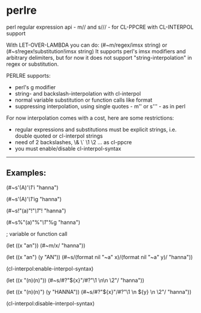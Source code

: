perlre
======

perl regular expression api - m// and s/// - for CL-PPCRE with CL-INTERPOL support


With LET-OVER-LAMBDA you can do:
(#~m/regex/imsx string) or (#~s!regex!substitution!imsx string)
It supports perl's imsx modifiers and arbitrary delimiters, 
but for now it does not support "string-interpolation" in regex or substitution.


PERLRE supports: 
- perl's g modifier
- string- and backslash-interpolation with cl-interpol
- normal variable substitution or function calls like format
- suppressing interpolation, using single quotes - m'' or s''' - as in perl


For now interpolation comes with a cost, here are some restrictions:
- regular expressions and substitutions must be explicit strings, i.e. double quoted or cl-interpol strings
- need of 2 backslashes, \\& \\` \\1 \\2 ... as cl-ppcre
- you must enable/disable cl-interpol-syntax

------------
Examples:
------------

(#~s'(A)'*\1*'i "hanna")

(#~s'(A)'*\1*'ig "hanna")

(#~s!"(a)"!"*\\1*"! "hanna")

(#~s%"(a)"%"*\\1*"%g "hanna")

; variable or function call

(let ((x "an")) 
  (#~m/x/ "hanna"))

(let ((x "an")
      (y "AN"))
 (#~s/(format nil "~a" x)/(format nil "~a" y)/ "hanna"))


(cl-interpol:enable-interpol-syntax)

(let ((x "(n)(n)"))
 (#~s/#?"${x}"/#?"\\1 \n\n \\2"/ "hanna"))

(let ((x "(n)(n)")
      (y "HANNA"))
 (#~s/#?"${x}"/#?"\\1 \n ${y} \n \\2"/ "hanna"))

(cl-interpol:disable-interpol-syntax)

